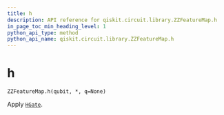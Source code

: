 ```yaml
---
title: h
description: API reference for qiskit.circuit.library.ZZFeatureMap.h
in_page_toc_min_heading_level: 1
python_api_type: method
python_api_name: qiskit.circuit.library.ZZFeatureMap.h
---
```


# h

<span id="qiskit.circuit.library.ZZFeatureMap.h" />

`ZZFeatureMap.h(qubit, *, q=None)`

Apply [`HGate`](qiskit.circuit.library.HGate "qiskit.circuit.library.HGate").

